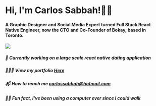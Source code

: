 # Hi, I'm Carlos Sabbah!👋🏼

#### A Graphic Designer and Social Media Expert turned Full Stack React Native Engineer, now the CTO and Co-Founder of Bokay, based in Toronto.
 
![](https://github-profile-trophy.vercel.app/?username=csabbah&theme=juicyfresh&no-frame=false&no-bg=false&margin-w=4)

##### 🤳 Currently working on a large scale react native dating application
##### 👨🏽‍💻️ View my portfolio [Here](https://carlos-sabbah-portfolio.vercel.app/)
##### 📬 How to reach me carlossabbah@hotmail.com
##### 👶🏽 Fun fact, I've been using a computer ever since I could walk
